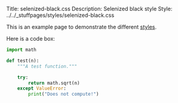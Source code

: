 Title: selenized-black.css
Description: Selenized black style
Style: ../../_stuffpages/styles/selenized-black.css

This is an example page to demonstrate the different [styles](index.md).

Here is a code box:
```python
import math

def test(n):
    """A test function."""

    try:
        return math.sqrt(n)
    except ValueError:
        print("Does not compute!")
```
